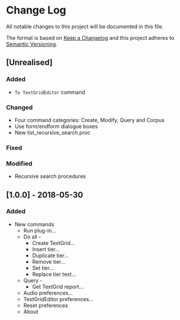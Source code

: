 # Change Log
All notable changes to this project will be documented in this file.

The format is based on [Keep a Changelog](http://keepachangelog.com/)
and this project adheres to [Semantic Versioning](http://semver.org/).


## [Unrealised]

### Added
  - `To TextGridEditor` command
  
### Changed
  - Four command categories: Create, Modify, Query and Corpus
  - Use form/endform dialogue boxes
  - New list_recursive_search.proc
 
### Fixed
  
### Modified
  - Recursive search procedures
  
## [1.0.0] - 2018-05-30

### Added
  - New commands
    - Run plug-in...
    - Do all -
      - Create TextGrid...
      - Insert tier...
      - Duplicate tier...
      - Remove tier...
      - Set tier...
      - Replace tier text...
    - Query -
      - Get TextGrid report...
    - Audio preferences...
    - TextGridEditor preferences...
    - Reset preferences
    - About
    
